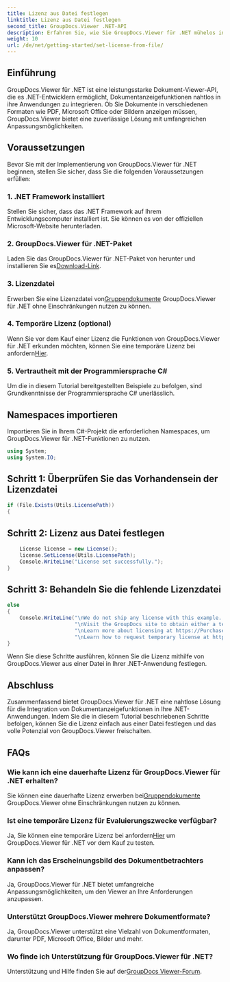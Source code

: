 ```yaml
---
title: Lizenz aus Datei festlegen
linktitle: Lizenz aus Datei festlegen
second_title: GroupDocs.Viewer .NET-API
description: Erfahren Sie, wie Sie GroupDocs.Viewer für .NET mühelos in Ihre Anwendungen integrieren. Legen Sie die Lizenz fest, zeigen Sie Dokumente an und passen Sie das Erscheinungsbild des Viewers an.
weight: 10
url: /de/net/getting-started/set-license-from-file/
---
```

## Einführung
GroupDocs.Viewer für .NET ist eine leistungsstarke Dokument-Viewer-API, die es .NET-Entwicklern ermöglicht, Dokumentanzeigefunktionen nahtlos in ihre Anwendungen zu integrieren. Ob Sie Dokumente in verschiedenen Formaten wie PDF, Microsoft Office oder Bildern anzeigen müssen, GroupDocs.Viewer bietet eine zuverlässige Lösung mit umfangreichen Anpassungsmöglichkeiten.
## Voraussetzungen
Bevor Sie mit der Implementierung von GroupDocs.Viewer für .NET beginnen, stellen Sie sicher, dass Sie die folgenden Voraussetzungen erfüllen:
### 1. .NET Framework installiert
Stellen Sie sicher, dass das .NET Framework auf Ihrem Entwicklungscomputer installiert ist. Sie können es von der offiziellen Microsoft-Website herunterladen.
### 2. GroupDocs.Viewer für .NET-Paket
 Laden Sie das GroupDocs.Viewer für .NET-Paket von herunter und installieren Sie es[Download-Link](https://releases.groupdocs.com/viewer/net/).
### 3. Lizenzdatei
 Erwerben Sie eine Lizenzdatei von[Gruppendokumente](https://purchase.groupdocs.com/buy) GroupDocs.Viewer für .NET ohne Einschränkungen nutzen zu können.
### 4. Temporäre Lizenz (optional)
 Wenn Sie vor dem Kauf einer Lizenz die Funktionen von GroupDocs.Viewer für .NET erkunden möchten, können Sie eine temporäre Lizenz bei anfordern[Hier](https://purchase.groupdocs.com/temporary-license/).
### 5. Vertrautheit mit der Programmiersprache C#
Um die in diesem Tutorial bereitgestellten Beispiele zu befolgen, sind Grundkenntnisse der Programmiersprache C# unerlässlich.

## Namespaces importieren
Importieren Sie in Ihrem C#-Projekt die erforderlichen Namespaces, um GroupDocs.Viewer für .NET-Funktionen zu nutzen.

```csharp
using System;
using System.IO;
```

## Schritt 1: Überprüfen Sie das Vorhandensein der Lizenzdatei
```csharp
if (File.Exists(Utils.LicensePath))
{
```
## Schritt 2: Lizenz aus Datei festlegen
```csharp
    License license = new License();
    license.SetLicense(Utils.LicensePath);
    Console.WriteLine("License set successfully.");
}
```
## Schritt 3: Behandeln Sie die fehlende Lizenzdatei
```csharp
else
{
    Console.WriteLine("\nWe do not ship any license with this example. " +
                      "\nVisit the GroupDocs site to obtain either a temporary or permanent license. " +
                      "\nLearn more about licensing at https://Purchase.groupdocs.com/faqs/licensing. " +
                      "\nLearn how to request temporary license at https://Purchase.groupdocs.com/temporary-license.");
}
```
Wenn Sie diese Schritte ausführen, können Sie die Lizenz mithilfe von GroupDocs.Viewer aus einer Datei in Ihrer .NET-Anwendung festlegen.

## Abschluss
Zusammenfassend bietet GroupDocs.Viewer für .NET eine nahtlose Lösung für die Integration von Dokumentanzeigefunktionen in Ihre .NET-Anwendungen. Indem Sie die in diesem Tutorial beschriebenen Schritte befolgen, können Sie die Lizenz einfach aus einer Datei festlegen und das volle Potenzial von GroupDocs.Viewer freischalten.
## FAQs
### Wie kann ich eine dauerhafte Lizenz für GroupDocs.Viewer für .NET erhalten?
 Sie können eine dauerhafte Lizenz erwerben bei[Gruppendokumente](https://purchase.groupdocs.com/buy) GroupDocs.Viewer ohne Einschränkungen nutzen zu können.
### Ist eine temporäre Lizenz für Evaluierungszwecke verfügbar?
 Ja, Sie können eine temporäre Lizenz bei anfordern[Hier](https://purchase.groupdocs.com/temporary-license/) um GroupDocs.Viewer für .NET vor dem Kauf zu testen.
### Kann ich das Erscheinungsbild des Dokumentbetrachters anpassen?
Ja, GroupDocs.Viewer für .NET bietet umfangreiche Anpassungsmöglichkeiten, um den Viewer an Ihre Anforderungen anzupassen.
### Unterstützt GroupDocs.Viewer mehrere Dokumentformate?
Ja, GroupDocs.Viewer unterstützt eine Vielzahl von Dokumentformaten, darunter PDF, Microsoft Office, Bilder und mehr.
### Wo finde ich Unterstützung für GroupDocs.Viewer für .NET?
 Unterstützung und Hilfe finden Sie auf der[GroupDocs Viewer-Forum](https://forum.groupdocs.com/c/viewer/9).